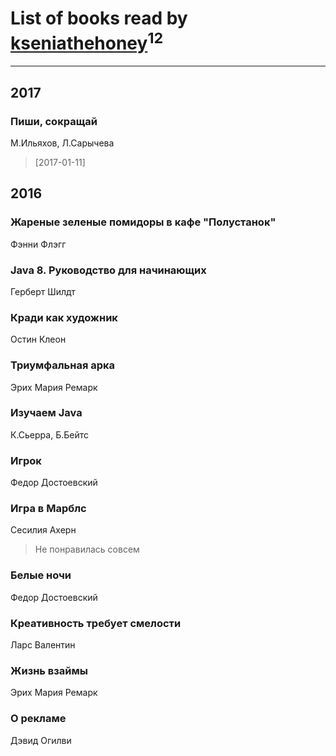 # List of books read by [kseniathehoney](http://vk.com/id440304750)<sup>12</sup>
---

## 2017

### Пиши, сокращай
М.Ильяхов, Л.Сарычева
> [2017-01-11] 



## 2016

### Жареные зеленые помидоры в кафе "Полустанок"
Фэнни Флэгг


### Java 8. Руководство для начинающих
Герберт Шилдт


### Кради как художник
Остин Клеон


### Триумфальная арка
Эрих Мария Ремарк


### Изучаем Java
К.Сьерра, Б.Бейтс


### Игрок
Федор Достоевский


### Игра в Марблс
Сесилия Ахерн
> Не понравилась совсем


### Белые ночи
Федор Достоевский


### Креативность требует смелости
Ларс Валентин


### Жизнь взаймы
Эрих Мария Ремарк


### О рекламе
Дэвид Огилви



